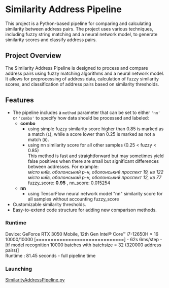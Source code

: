 # Similarity Address Pipeline

This project is a Python-based pipeline for comparing and calculating similarity between address pairs. The project uses various techniques, including fuzzy string matching and a neural network model, to generate similarity scores and classify address pairs.

## Project Overview
The Similarity Address Pipeline is designed to process and compare address pairs using fuzzy matching algorithms and a neural network model. It allows for preprocessing of address data, calculation of fuzzy similarity scores, and classification of address pairs based on similarity thresholds.

## Features
  
- The pipeline includes a `method` parameter that can be set to either `'nn'` or `'combo'` to specify how data should be processed and labeled:  
  - **combo**
    - using simple fuzzy similarity score higher than 0.85 is marked as a match (`1`), while a score lower than 0.25 is marked as not a match (`0`).
    - using nn similarity score for all other samples (0.25 < fuzzy < 0.85)  
     This method is fast and straightforward but may sometimes yield false positives when there are small but significant differences between addresses. For example:   
     *місто київ, оболонський р-н, оболонський проспект 19, кв 122*  
     *місто київ, оболонський р-н, оболонський проспект 12, кв 77*  
     fuzzy_score: **0.95**  , nn_score: 0.015254
  - **nn**
    - using TensorFlow neural network model "nn" similarity score for all samples without accounting fuzzy_score
- Customizable similarity thresholds.
- Easy-to-extend code structure for adding new comparison methods.

### Runtime  
Device: GeForce RTX 3050 Mobile, 12th Gen Intel® Core™ i7-12650H × 16   
10000/10000 [==============================] - 62s 6ms/step - [tf model recognition 10000 batches with batchsize = 32 (320000 address pairs)]  
Runtime : 81.45 seconds - full pipeline time

### Launching
[SimilarityAddressPipeline.py](SimilarityAddressPipeline.py)